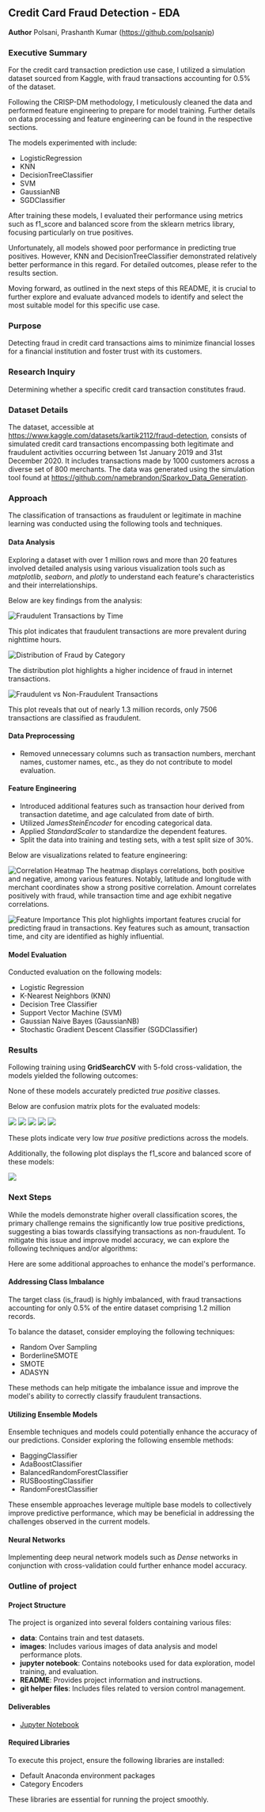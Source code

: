 ## Credit Card Fraud Detection - EDA

**Author**
Polsani, Prashanth Kumar (https://github.com/polsanip)

### Executive Summary

For the credit card transaction prediction use case, I utilized a simulation dataset sourced from Kaggle, with fraud transactions accounting for 0.5% of the dataset.

Following the CRISP-DM methodology, I meticulously cleaned the data and performed feature engineering to prepare for model training. Further details on data processing and feature engineering can be found in the respective sections.

The models experimented with include:

* LogisticRegression
* KNN
* DecisionTreeClassifier
* SVM
* GaussianNB
* SGDClassifier

After training these models, I evaluated their performance using metrics such as f1_score and balanced score from the sklearn metrics library, focusing particularly on true positives.

Unfortunately, all models showed poor performance in predicting true positives. However, KNN and DecisionTreeClassifier demonstrated relatively better performance in this regard. For detailed outcomes, please refer to the results section.

Moving forward, as outlined in the next steps of this README, it is crucial to further explore and evaluate advanced models to identify and select the most suitable model for this specific use case.

### Purpose
Detecting fraud in credit card transactions aims to minimize financial losses for a financial institution and foster trust with its customers.

### Research Inquiry
Determining whether a specific credit card transaction constitutes fraud.

### Dataset Details
The dataset, accessible at https://www.kaggle.com/datasets/kartik2112/fraud-detection, consists of simulated credit card transactions encompassing both legitimate and fraudulent activities occurring between 1st January 2019 and 31st December 2020. It includes transactions made by 1000 customers across a diverse set of 800 merchants. The data was generated using the simulation tool found at https://github.com/namebrandon/Sparkov_Data_Generation.

### Approach
The classification of transactions as fraudulent or legitimate in machine learning was conducted using the following tools and techniques.

#### Data Analysis
Exploring a dataset with over 1 million rows and more than 20 features involved detailed analysis using various visualization tools such as *matplotlib*, *seaborn*, and *plotly* to understand each feature's characteristics and their interrelationships.

Below are key findings from the analysis:

![Fraudulent Transactions by Time](images/fraud_by_time.png)

This plot indicates that fraudulent transactions are more prevalent during nighttime hours.

![Distribution of Fraud by Category](images/fraud_distri_cat.png)

The distribution plot highlights a higher incidence of fraud in internet transactions.

![Fraudulent vs Non-Fraudulent Transactions](images/fraud_vs_not.png)

This plot reveals that out of nearly 1.3 million records, only 7506 transactions are classified as fraudulent.

#### Data Preprocessing
* Removed unnecessary columns such as transaction numbers, merchant names, customer names, etc., as they do not contribute to model evaluation.

#### Feature Engineering
* Introduced additional features such as transaction hour derived from transaction datetime, and age calculated from date of birth.
* Utilized *JamesSteinEncoder* for encoding categorical data.
* Applied *StandardScaler* to standardize the dependent features.
* Split the data into training and testing sets, with a test split size of 30%.

Below are visualizations related to feature engineering:

![Correlation Heatmap](images/heatmap.png)
The heatmap displays correlations, both positive and negative, among various features. Notably, latitude and longitude with merchant coordinates show a strong positive correlation. Amount correlates positively with fraud, while transaction time and age exhibit negative correlations.

![Feature Importance](images/feature_imp.png)
This plot highlights important features crucial for predicting fraud in transactions. Key features such as amount, transaction time, and city are identified as highly influential.

#### Model Evaluation
Conducted evaluation on the following models:
* Logistic Regression
* K-Nearest Neighbors (KNN)
* Decision Tree Classifier
* Support Vector Machine (SVM)
* Gaussian Naive Bayes (GaussianNB)
* Stochastic Gradient Descent Classifier (SGDClassifier)


### Results
Following training using **GridSearchCV** with 5-fold cross-validation, the models yielded the following outcomes:

None of these models accurately predicted *true positive* classes.

Below are confusion matrix plots for the evaluated models:

![](images/log_reg_matrix.png) ![](images/sgd_matrix.png) ![](images/decision_tree_matrix.png) ![](images/guassian_matrix.png) ![](images/knn_matrix.png)

These plots indicate very low *true positive* predictions across the models.

Additionally, the following plot displays the f1_score and balanced score of these models:

![](images/models_base_perf.png)

### Next Steps
While the models demonstrate higher overall classification scores, the primary challenge remains the significantly low true positive predictions, suggesting a bias towards classifying transactions as non-fraudulent. To mitigate this issue and improve model accuracy, we can explore the following techniques and/or algorithms:

Here are some additional approaches to enhance the model's performance.

#### Addressing Class Imbalance
The target class (is_fraud) is highly imbalanced, with fraud transactions accounting for only 0.5% of the entire dataset comprising 1.2 million records.

To balance the dataset, consider employing the following techniques:
* Random Over Sampling
* BorderlineSMOTE
* SMOTE
* ADASYN

These methods can help mitigate the imbalance issue and improve the model's ability to correctly classify fraudulent transactions.

#### Utilizing Ensemble Models
Ensemble techniques and models could potentially enhance the accuracy of our predictions. Consider exploring the following ensemble methods:

* BaggingClassifier
* AdaBoostClassifier
* BalancedRandomForestClassifier
* RUSBoostingClassifier
* RandomForestClassifier

These ensemble approaches leverage multiple base models to collectively improve predictive performance, which may be beneficial in addressing the challenges observed in the current models.

#### Neural Networks
Implementing deep neural network models such as *Dense* networks in conjunction with cross-validation could further enhance model accuracy.

### Outline of project

#### Project Structure
The project is organized into several folders containing various files:

* **data**: Contains train and test datasets.
* **images**: Includes various images of data analysis and model performance plots.
* **jupyter notebook**: Contains notebooks used for data exploration, model training, and evaluation.
* **README**: Provides project information and instructions.
* **git helper files**: Includes files related to version control management.

#### Deliverables
- [Jupyter Notebook](credit_card_fraud_detection.ipynb)

#### Required Libraries
To execute this project, ensure the following libraries are installed:

* Default Anaconda environment packages
* Category Encoders

These libraries are essential for running the project smoothly.
